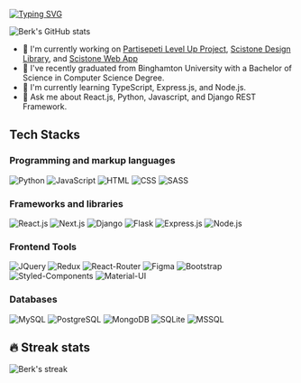 [![Typing SVG](https://readme-typing-svg.demolab.com/?lines=Hi+there,+I'm+Berk!+👋;I'm+a+CS+Graduate+Full+Stack+Developer)](https://www.linkedin.com/in/cohadarberk/)

![Berk's GitHub stats](https://github-readme-stats.vercel.app/api?username=berkcohadar&theme=github_dark&show_icons=true&count_private=true&title_color=C96702&bg_color=03071E&icon_color=AACCEE&text_color=8C7C73)

- 🔭 I'm currently working on [Partisepeti Level Up Project](https://github.com/berkcohadar/Partisepeti_ReactJS), [Scistone Design Library](https://github.com/scistone/scistone-react-components), and [Scistone Web App](https://github.com/scistone/scistone-app)
- 📖 I've recently graduated from Binghamton University with a Bachelor of Science in Computer Science Degree.
- 🌱 I'm currently learning TypeScript, Express.js, and Node.js.
- 💬 Ask me about React.js, Python, Javascript, and Django REST Framework.

## Tech Stacks

### Programming and markup languages

<p>
    <img alt="Python" src="https://img.shields.io/badge/Python-14354C?style=for-the-badge&logo=python&logoColor=white">
    <img alt="JavaScript" src="https://img.shields.io/badge/JavaScript-F7DF1E?style=for-the-badge&logo=javascript&logoColor=black">
    <img alt="HTML" src="https://img.shields.io/badge/HTML5-E34F26?style=for-the-badge&logo=html5&logoColor=white">
    <img alt="CSS" src="https://img.shields.io/badge/CSS3-1572B6?style=for-the-badge&logo=css3&logoColor=white">    
    <img alt="SASS" src="https://img.shields.io/badge/Sass-CC6699?style=for-the-badge&logo=sass&logoColor=white">
</p>

### Frameworks and libraries

<p>
   <img alt="React.js" src="https://img.shields.io/badge/React-20232A?style=for-the-badge&logo=react&logoColor=61DAFB">
   <img alt="Next.js" src="https://img.shields.io/badge/-Next.js-black?style=for-the-badge&logo=next.js">
   <img alt="Django" src="https://img.shields.io/badge/Django-092E20?style=for-the-badge&logo=django&logoColor=white">
   <img alt="Flask" src="https://img.shields.io/badge/Flask-000000?style=for-the-badge&logo=flask&logoColor=white">
   <img alt="Express.js" src="https://img.shields.io/badge/Express.js-404D59?style=for-the-badge">
   <img alt="Node.js" src="https://img.shields.io/badge/Node.js-43853D?style=for-the-badge&logo=node.js&logoColor=white">
</p>

### Frontend Tools

<p>
   <img alt="JQuery" src="https://img.shields.io/badge/React_Router-CA4245?style=for-the-badge&logo=react-router&logoColor=white">
   <img alt="Redux" src="https://img.shields.io/badge/Redux-593D88?style=for-the-badge&logo=redux&logoColor=white">
   <img alt="React-Router" src="https://img.shields.io/badge/jQuery-0769AD?style=for-the-badge&logo=jquery&logoColor=white">
   <img alt="Figma" src="https://img.shields.io/badge/Figma-F24E1E?style=for-the-badge&logo=figma&logoColor=white">
   <img alt="Bootstrap" src="https://img.shields.io/badge/Bootstrap-563D7C?style=for-the-badge&logo=bootstrap&logoColor=white">
   <img alt="Styled-Components" src="https://img.shields.io/badge/styled--components-DB7093?style=for-the-badge&logo=styled-components&logoColor=white">
   <img alt="Material-UI" src="https://img.shields.io/badge/Material--UI-0081CB?style=for-the-badge&logo=material-ui&logoColor=white">
</p>

### Databases

<p>
   <img alt="MySQL" src="https://img.shields.io/badge/MySQL-00000F?style=for-the-badge&logo=mysql&logoColor=white">
   <img alt="PostgreSQL" src="https://img.shields.io/badge/PostgreSQL-316192?style=for-the-badge&logo=postgresql&logoColor=white">
   <img alt="MongoDB" src="https://img.shields.io/badge/MongoDB-4EA94B?style=for-the-badge&logo=mongodb&logoColor=white">
   <img alt="SQLite" src="https://img.shields.io/badge/SQLite-07405E?style=for-the-badge&logo=sqlite&logoColor=white">
   <img alt="MSSQL" src="https://img.shields.io/badge/Microsoft_SQL_Server-CC2927?style=for-the-badge&logo=microsoft-sql-server&logoColor=white">
</p>


## 🔥 Streak stats

<p align="left">
    <img alt="Berk's streak" src="https://streak-stats.demolab.com?user=berkcohadar&theme=elegant&fire=DD2727"/>
</p>

<!-- <img alt="SQL" src="https://custom-icon-badges.demolab.com/badge/SQL-025E8C.svg?logo=database&logoColor=white"> -->
